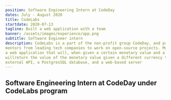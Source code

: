 ```yaml
---
position: Software Engineering Intern at CodeDay
dates: July - August 2020
title: CodeLabs
startdate: 2020-07-13
tagline: Built a web application with a team 
banner: /assets/images/experience/app.png
subtitle: Software Engineer intern
description: CodeLabs is a part of the non-profit group CodeDay, and pairs up students with
mentors from leading tech companies to work on open-source projects. My project was
a web application that will, when given a certain monetary value and a currency type,
willreturn the value of the monetary value given a different currency type using an
external API, a PostgresSQL database, and a web-based server
---
```


## Software Engineering Intern at CodeDay under CodeLabs program